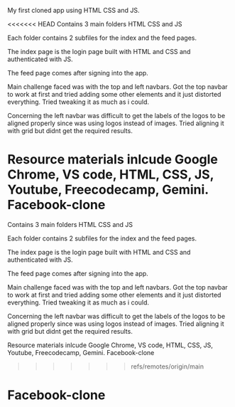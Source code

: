 My first cloned app using HTML CSS and JS.

<<<<<<< HEAD
Contains 3 main folders HTML CSS and JS

Each folder contains 2 subfiles for the index and the feed pages.

The index page is the login page built with HTML and CSS and authenticated with JS.

The feed page comes after signing into the app.

Main challenge faced was with the top and left navbars. Got the top navbar to work at first and tried adding some other elements and it just distorted everything. Tried tweaking it as much as i could.

Concerning the left navbar was difficult to get the labels of the logos to be aligned properly since was using logos instead of images. Tried aligning it with grid but didnt get the required results.

Resource materials inlcude Google Chrome, VS code, HTML, CSS, JS, Youtube, Freecodecamp, Gemini.
Facebook-clone
=======
 Contains 3 main folders HTML CSS and JS

 Each folder contains 2 subfiles for the index and the feed pages.

 The index page is the login page built with HTML and CSS and authenticated with JS.

 The feed page comes after signing into the app.

 Main challenge faced was with the top and left navbars. Got the top navbar to work at first and tried adding some other elements and it just distorted everything. Tried tweaking it as much as i could.

 Concerning the left navbar was difficult to get the labels of the logos to be aligned properly since was using logos instead of images. Tried aligning it with grid but didnt get the required results.

 Resource materials inlcude Google Chrome, VS code, HTML, CSS, JS, Youtube, Freecodecamp, Gemini.
 Facebook-clone
>>>>>>> refs/remotes/origin/main
# Facebook-clone
